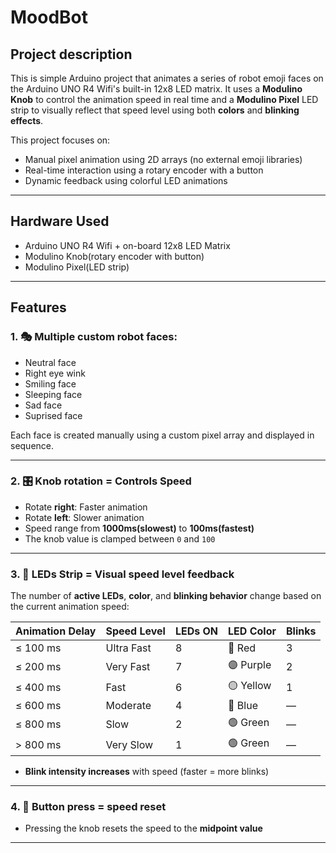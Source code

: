 # MoodBot

## Project description

This is simple Arduino project that animates a series of robot emoji faces on the 
Arduino UNO R4 Wifi's built-in 12x8 LED matrix. It uses a **Modulino Knob** to control 
the animation speed in real time and a **Modulino Pixel** LED strip to visually reflect
that speed level using both **colors** and **blinking effects**.

This project focuses on:
- Manual pixel animation using 2D arrays (no external emoji libraries)
- Real-time interaction using a rotary encoder with a button
- Dynamic feedback using colorful LED animations

---

## Hardware Used

- Arduino UNO R4 Wifi + on-board 12x8 LED Matrix
- Modulino Knob(rotary encoder with button)
- Modulino Pixel(LED strip)

---

## Features

### 1. 🎭 Multiple custom robot faces:
- Neutral face
- Right eye wink
- Smiling face
- Sleeping face
- Sad face
- Suprised face
    
Each face is created manually using a custom pixel array and displayed in sequence.

---

### 2. 🎛️ Knob rotation = Controls Speed
- Rotate **right**: Faster animation 
- Rotate **left**: Slower animation
- Speed range from **1000ms(slowest)** to **100ms(fastest)**
- The knob value is clamped between `0` and `100`

---

### 3. 🌈 LEDs Strip = Visual speed level feedback

The number of **active LEDs**, **color**, and **blinking behavior** change based on the
current animation speed:

| Animation Delay | Speed Level     | LEDs ON | LED Color | Blinks |
|-----------------|------------------|---------|-----------|--------|
| ≤ 100 ms        | Ultra Fast       | 8       | 🔴 Red     | 3      |
| ≤ 200 ms        | Very Fast        | 7       | 🟣 Purple  | 2      |
| ≤ 400 ms        | Fast             | 6       | 🟡 Yellow  | 1      |
| ≤ 600 ms        | Moderate         | 4       | 🔵 Blue    | —      |
| ≤ 800 ms        | Slow             | 2       | 🟢 Green   | —      |
| > 800 ms        | Very Slow        | 1       | 🟢 Green   | —      |

- **Blink intensity increases** with speed (faster = more blinks)

---

### 4. 🔄 Button press = speed reset
- Pressing the knob resets the speed to the **midpoint value**

---
